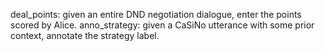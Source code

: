 deal_points: given an entire DND negotiation dialogue, enter the points scored by Alice.
anno_strategy: given a CaSiNo utterance with some prior context, annotate the strategy label.
